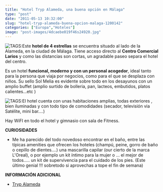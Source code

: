 ```yaml
---
title: "Hotel Tryp Alameda, una buena opción en Málaga"
type: "post"
date: "2011-05-13 10:32:00"
slug: "hotel-tryp-alameda-buena-opcion-malaga-1200142"
categories: ["Europa","Hoteles"]
image: "post-images/4dcaebe019f46s24920.jpg"
---
```


![ TAGS:](post-images/4dcaebe019f46s24920.jpg "hab doble tryp alameda by missviajes")Este **hotel de 4 estrellas** se encuentra situado al lado de la Alameda, en la ciudad de Málaga. Tiene acceso directo al **Centro Comercial Larios** y como las distancias son cortas, un agradable paseo separa el hotel del centro.

Es un hotel **funcional, moderno y con un personal acogedor**, ideal tanto para la persona que viaja por negocios, como para el que se desplaza con niños. Su sello Sol Melia es evidente sobre todo en los desayunos con un amplio buffet (amplio surtido de bolleria, pan, lacteos, embutidos, platos calientes...etc )

  
![ TAGS:](post-images/4dcaec19cdec7s37303.jpg)El hotel cuenta con unas habitaciones amplias, todas exteriores , bien iluminadas y con todo tipo de comodidades (secador, televisión via Satélite, mini bar....)

Hay WiFI en todo el hotel y gimnasio con sala de Fitness.

**CURIOSIDADES**

- Me ha parecido del todo novedoso encontrar en el baño, entre las típicas amenities que ofrecen los hoteles (champú, peine, gorro de baño o cepillo de dientes....) una mascarilla capilar (our cierto de la marca L'Oreal), o por ejemplo un kit íntimo para la mujer o ... el mejor de todos..... un kit de supervivencia para el cuidado de los pies. (Este último genial !!! sobretodo si aprovechas a tope el fin de semana)

**INFORMACIÓN ADICIONAL**

- [Tryp Alameda ](http://es.solmelia.com/nHoteles/jsp/C_Hotel_Content.jsp?idSolRes=2913&tab=description)